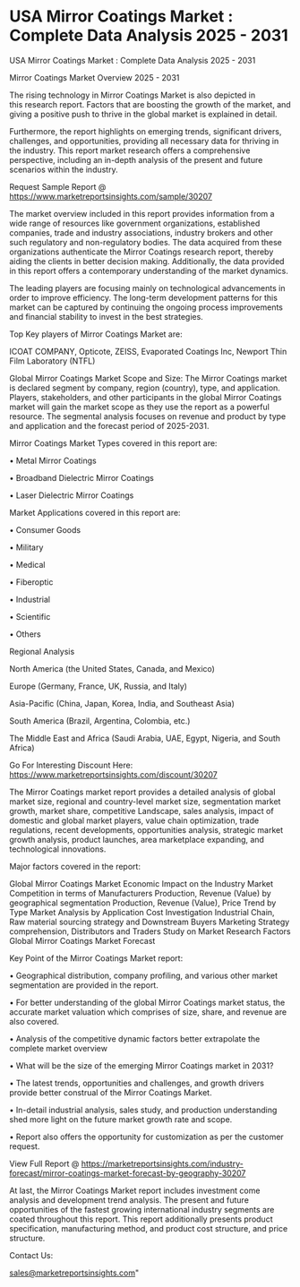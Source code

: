 # USA Mirror Coatings Market : Complete Data Analysis 2025 - 2031
USA Mirror Coatings Market : Complete Data Analysis 2025 - 2031

Mirror Coatings Market Overview 2025 - 2031

The rising technology in Mirror Coatings Market is also depicted in this research report. Factors that are boosting the growth of the market, and giving a positive push to thrive in the global market is explained in detail.

Furthermore, the report highlights on emerging trends, significant drivers, challenges, and opportunities, providing all necessary data for thriving in the industry. This report market research offers a comprehensive perspective, including an in-depth analysis of the present and future scenarios within the industry.

Request Sample Report @ https://www.marketreportsinsights.com/sample/30207

The market overview included in this report provides information from a wide range of resources like government organizations, established companies, trade and industry associations, industry brokers and other such regulatory and non-regulatory bodies. The data acquired from these organizations authenticate the Mirror Coatings research report, thereby aiding the clients in better decision making. Additionally, the data provided in this report offers a contemporary understanding of the market dynamics.

The leading players are focusing mainly on technological advancements in order to improve efficiency. The long-term development patterns for this market can be captured by continuing the ongoing process improvements and financial stability to invest in the best strategies.

Top Key players of Mirror Coatings Market are:

ICOAT COMPANY, Opticote, ZEISS, Evaporated Coatings Inc, Newport Thin Film Laboratory (NTFL)

Global Mirror Coatings Market Scope and Size:
The Mirror Coatings market is declared segment by company, region (country), type, and application. Players, stakeholders, and other participants in the global Mirror Coatings market will gain the market scope as they use the report as a powerful resource. The segmental analysis focuses on revenue and product by type and application and the forecast period of 2025-2031.

Mirror Coatings Market Types covered in this report are:

• Metal Mirror Coatings

• Broadband Dielectric Mirror Coatings

• Laser Dielectric Mirror Coatings

Market Applications covered in this report are:

• Consumer Goods

• Military

• Medical

• Fiberoptic

• Industrial

• Scientific

• Others

Regional Analysis

North America (the United States, Canada, and Mexico)

Europe (Germany, France, UK, Russia, and Italy)

Asia-Pacific (China, Japan, Korea, India, and Southeast Asia)

South America (Brazil, Argentina, Colombia, etc.)

The Middle East and Africa (Saudi Arabia, UAE, Egypt, Nigeria, and South Africa)

Go For Interesting Discount Here: https://www.marketreportsinsights.com/discount/30207

The Mirror Coatings market report provides a detailed analysis of global market size, regional and country-level market size, segmentation market growth, market share, competitive Landscape, sales analysis, impact of domestic and global market players, value chain optimization, trade regulations, recent developments, opportunities analysis, strategic market growth analysis, product launches, area marketplace expanding, and technological innovations.

Major factors covered in the report:

Global Mirror Coatings Market
Economic Impact on the Industry
Market Competition in terms of Manufacturers
Production, Revenue (Value) by geographical segmentation
Production, Revenue (Value), Price Trend by Type
Market Analysis by Application
Cost Investigation
Industrial Chain, Raw material sourcing strategy and Downstream Buyers
Marketing Strategy comprehension, Distributors and Traders
Study on Market Research Factors
Global Mirror Coatings Market Forecast

Key Point of the Mirror Coatings Market report:

• Geographical distribution, company profiling, and various other market segmentation are provided in the report.

• For better understanding of the global Mirror Coatings market status, the accurate market valuation which comprises of size, share, and revenue are also covered.

• Analysis of the competitive dynamic factors better extrapolate the complete market overview

• What will be the size of the emerging Mirror Coatings market in 2031?

• The latest trends, opportunities and challenges, and growth drivers provide better construal of the Mirror Coatings Market.

• In-detail industrial analysis, sales study, and production understanding shed more light on the future market growth rate and scope.

• Report also offers the opportunity for customization as per the customer request.

View Full Report @ https://marketreportsinsights.com/industry-forecast/mirror-coatings-market-forecast-by-geography-30207

At last, the Mirror Coatings Market report includes investment come analysis and development trend analysis. The present and future opportunities of the fastest growing international industry segments are coated throughout this report. This report additionally presents product specification, manufacturing method, and product cost structure, and price structure.

Contact Us:

sales@marketreportsinsights.com"

